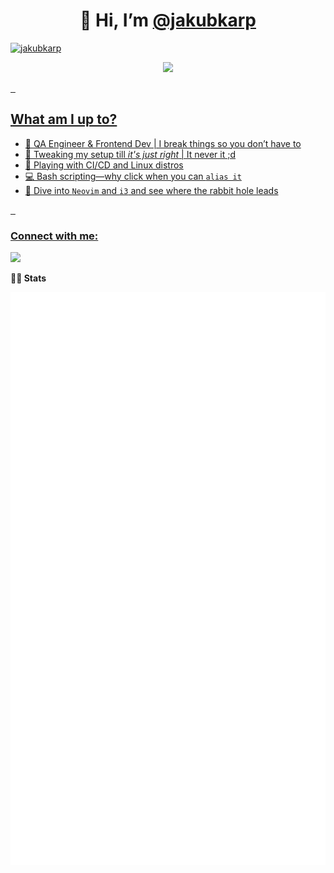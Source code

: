 <h1 align=center>🌊 Hi, I’m <a href="https://github.com/qunikarp">@jakubkarp</h1>
  
<p align="left"> <img src="https://komarev.com/ghpvc/?username=qunikarp&label=Profile%20views&color=0e75b6&style=flat" alt="jakubkarp" /> </p>

<div align="center">
     <img src="https://media4.giphy.com/media/HzPtbOKyBoBFsK4hyc/giphy.gif?cid=ecf05e477gt5fhtnhlu49018476utwy5iw23n5dvrowmq5j4&ep=v1_gifs_search&rid=giphy.gif&ct=g" width="100"/>
</div>

&nbsp;&nbsp;
## What am I up to?
- 🚀 QA Engineer & Frontend Dev | I break things so you don’t have to
- 🎨 Tweaking my setup till *it's just right* | It never it ;d
- 🤖 Playing with CI/CD and Linux distros
- 💻 Bash scripting—why click when you can `alias it`
- 🌊 Dive into `Neovim` and `i3` and see where the rabbit hole leads

&nbsp;&nbsp;

</div><h3 align="left">Connect with me:</h3>
<a href="https://linkedin.com/in/jakubkarp" target="blank">
<img src="https://img.shields.io/badge/LinkedIn-0077B5?style=for-the-badge&logo=linkedin&logoColor=white"/></a>


<b>👨‍💻 Stats</b>
  <p align="left">
    <a>
      <img align="center" src="https://github.com/fn-jakubkarp/fn-jakubkarp/blob/main/github-metrics.svg"/>
    </a>
  </p>


